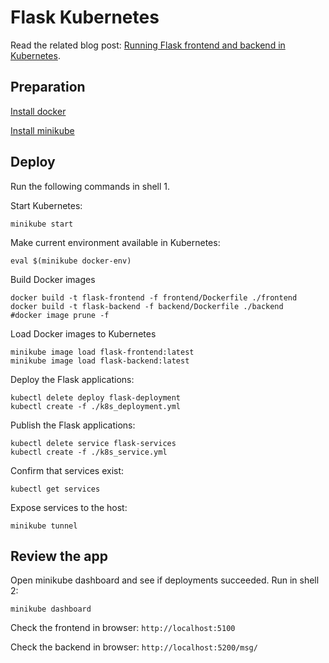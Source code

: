 # Flask Kubernetes

Read the related blog post: [Running Flask frontend and backend in Kubernetes](https://mikaelahonen.com/en/blog/running-flask-frontend-and-backend-in-kubernetes/).

## Preparation

[Install docker](https://dev.solita.fi/2021/12/21/docker-on-wsl2-without-docker-desktop.html)

[Install minikube](https://minikube.sigs.k8s.io/docs/start/)

## Deploy

Run the following commands in shell 1.

Start Kubernetes:
```
minikube start
```

Make current environment available in Kubernetes:
```
eval $(minikube docker-env)
```

Build Docker images
```
docker build -t flask-frontend -f frontend/Dockerfile ./frontend
docker build -t flask-backend -f backend/Dockerfile ./backend
#docker image prune -f
```

Load Docker images to Kubernetes
```
minikube image load flask-frontend:latest
minikube image load flask-backend:latest
```

Deploy the Flask applications:
```
kubectl delete deploy flask-deployment
kubectl create -f ./k8s_deployment.yml
```

Publish the Flask applications:
```
kubectl delete service flask-services
kubectl create -f ./k8s_service.yml
```

Confirm that services exist:
```
kubectl get services
```

Expose services to the host:
```
minikube tunnel
```

## Review the app

Open minikube dashboard and see if deployments succeeded. Run in shell 2:
```
minikube dashboard
```

Check the frontend in browser: `http://localhost:5100`

Check the backend in browser: `http://localhost:5200/msg/`
